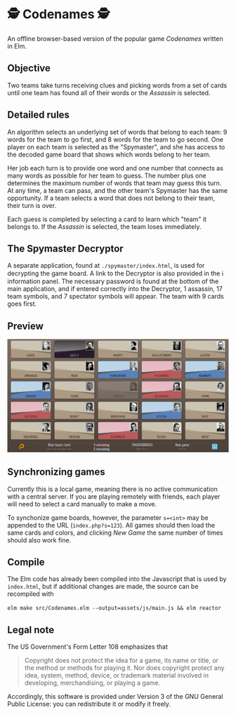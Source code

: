 # 🕵️ Codenames 🕵️
An offline browser-based version of the popular game *Codenames* written in Elm.

## Objective
Two teams take turns receiving clues and picking words from a set of cards until one team has found all of their words or the *Assassin* is selected.

## Detailed rules
An algorithm selects an underlying set of words that belong to each team: 9 words for the team to go first, and 8 words for the team to go second. One player on each team is selected as the "Spymaster", and she has access to the decoded game board that shows which words belong to her team.

Her job each turn is to provide one word and one number that connects as many words as possible for her team to guess. The number plus one determines the maximum number of words that team may guess this turn. At any time, a team can pass, and the other team's Spymaster has the same opportunity. If a team selects a word that does not belong to their team, their turn is over.

Each guess is completed by selecting a card to learn which "team" it belongs to. If the *Assassin* is selected, the team loses immediately.

## The Spymaster Decryptor
A separate application, found at `./spymaster/index.html`, is used for decrypting the game board. A link to the Decryptor is also provided in the :information_source: information panel. The necessary password is found at the bottom of the main application, and if entered correctly into the Decryptor, 1 assassin, 17 team symbols, and 7 spectator symbols will appear. The team with 9 cards goes first.

## Preview

<p align="center"><img src="docs/preview.png" width="1000px" alt="" /></p>

## Synchronizing games
Currently this is a local game, meaning there is no active communication with a central server. If you are playing remotely with friends, each player will need to select a card manually to make a move.

To synchonize game boards, however, the parameter `s=<int>` may be appended to the URL (`index.php?s=123`). All games should then load the same cards and colors, and clicking *New Game* the same number of times should also work fine.

## Compile
The Elm code has already been compiled into the Javascript that is used by `index.html`, but if additional changes are made, the source can be recompiled with

```elm make src/Codenames.elm --output=assets/js/main.js && elm reactor```

## Legal note
The US Government's Form Letter 108 emphasizes that
> Copyright does not protect the idea for a game, its name or title, or the method or methods for playing it. Nor does copyright protect any idea, system, method, device, or trademark ma­terial involved in developing, merchandising, or playing a game. 

Accordingly, this software is provided under Version 3 of the GNU General Public License: you can redistribute it or modify it freely.